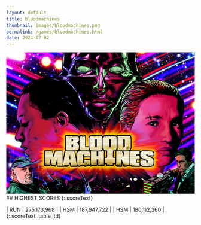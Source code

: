 ```yaml
---
layout: default
title: bloodmachines
thumbnail: images/bloodmachines.png
permalink: /games/bloodmachines.html
date: 2024-07-02
---
```


<img src="../images/bloodmachines.png" class="gameThumbnail img-fluid mx-auto align-middle">
## HIGHEST SCORES
{:.scoreText}

| RUN | 275,173,968 | 
| HSM | 187,947,722 | 
| HSM | 180,112,360 | 
{:.scoreText .table .td}
